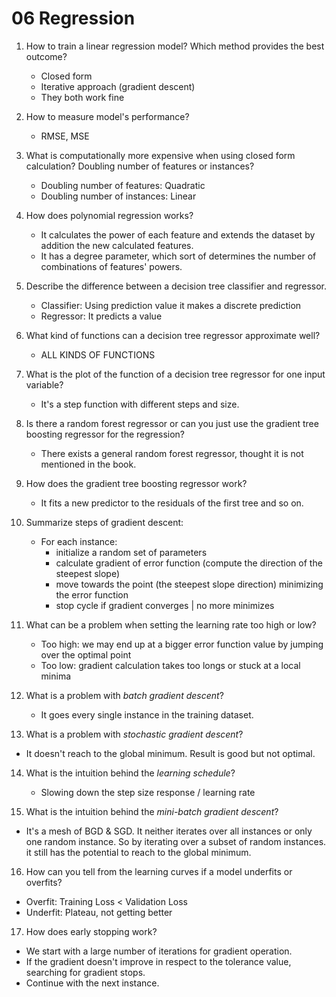 # 06 Regression
1. How to train a linear regression model? Which method provides the best outcome?
   - Closed form
   - Iterative approach (gradient descent)
   - They both work fine

2. How to measure model's performance?
    - RMSE, MSE

3. What is computationally more expensive when using closed form calculation? Doubling number of features or instances?
   - Doubling number of features: Quadratic
   - Doubling number of instances: Linear

4. How does polynomial regression works?
   - It calculates the power of each feature and extends the dataset by addition the new calculated features.
   - It has a degree parameter, which sort of determines the number of combinations of features' powers.

5. Describe the difference between a decision tree classifier and regressor.
   - Classifier: Using prediction value it makes a discrete prediction
   - Regressor: It predicts a value

6. What kind of functions can a decision tree regressor approximate well?
   - ALL KINDS OF FUNCTIONS

7. What is the plot of the function of a decision tree regressor for one input variable?
   - It's a step function with different steps and size.

8. Is there a random forest regressor or can you just use the gradient tree boosting regressor for the regression?
   - There exists a general random forest regressor, thought it is not mentioned in the book.

9. How does the gradient tree boosting regressor work? 
   - It fits a new predictor to the residuals of the first tree and so on.

10. Summarize steps of gradient descent:
    - For each instance:
      - initialize a random set of parameters
      - calculate gradient of error function (compute the direction of the steepest slope)
      - move towards the point (the steepest slope direction) minimizing the error function
      - stop cycle if gradient converges | no more minimizes

11. What can be a problem when setting the learning rate too high or low?
    - Too high: we may end up at a bigger error function value by jumping over the optimal point
    - Too low: gradient calculation takes too longs or stuck at a local minima

12. What is a problem with _batch gradient descent_?
    - It goes every single instance in the training dataset.

13. What is a problem with _stochastic gradient descent_?
   - It doesn't reach to the global minimum. Result is good but not optimal.

14. What is the intuition behind the _learning schedule_?
    - Slowing down the step size response / learning rate

15. What is the intuition behind the _mini-batch gradient descent_?
   - It's a mesh of BGD & SGD. It neither iterates over all instances or only one random instance. So by iterating over a subset of random instances. it still has the potential to reach to the global minimum. 

16. How can you tell from the learning curves if a model underfits or overfits?
   - Overfit: Training Loss < Validation Loss
   - Underfit: Plateau, not getting better

17. How does early stopping work?
   - We start with a large number of iterations for gradient operation.
   - If the gradient doesn't improve in respect to the tolerance value, searching for gradient stops.
   - Continue with the next instance.
